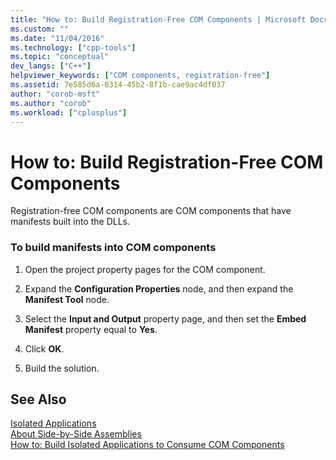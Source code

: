 ```yaml
---
title: "How to: Build Registration-Free COM Components | Microsoft Docs"
ms.custom: ""
ms.date: "11/04/2016"
ms.technology: ["cpp-tools"]
ms.topic: "conceptual"
dev_langs: ["C++"]
helpviewer_keywords: ["COM components, registration-free"]
ms.assetid: 7e585d6a-0314-45b2-8f1b-cae9ac4df037
author: "corob-msft"
ms.author: "corob"
ms.workload: ["cplusplus"]
---
```

# How to: Build Registration-Free COM Components
Registration-free COM components are COM components that have manifests built into the DLLs.  
  
### To build manifests into COM components  
  
1.  Open the project property pages for the COM component.  
  
2.  Expand the **Configuration Properties** node, and then expand the **Manifest Tool** node.  
  
3.  Select the **Input and Output** property page, and then set the **Embed Manifest** property equal to **Yes**.  
  
4.  Click **OK**.  
  
5.  Build the solution.  
  
## See Also  
 [Isolated Applications](http://msdn.microsoft.com/library/aa375190)   
 [About Side-by-Side Assemblies](http://msdn.microsoft.com/library/ff951640)   
 [How to: Build Isolated Applications to Consume COM Components](../build/how-to-build-isolated-applications-to-consume-com-components.md)